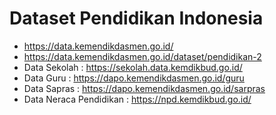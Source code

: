 # Dataset Pendidikan Indonesia 

- https://data.kemendikdasmen.go.id/
- https://data.kemendikdasmen.go.id/dataset/pendidikan-2
- Data Sekolah : https://sekolah.data.kemdikbud.go.id/
- Data Guru : https://dapo.kemendikdasmen.go.id/guru
- Data Sapras : https://dapo.kemendikdasmen.go.id/sarpras
- Data Neraca Pendidikan : https://npd.kemdikbud.go.id/
